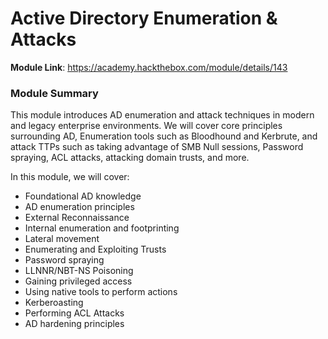 # Active Directory Enumeration & Attacks

**Module Link**: https://academy.hackthebox.com/module/details/143

### Module Summary

This module introduces AD enumeration and attack techniques in modern and legacy enterprise environments. We will cover core principles  surrounding AD, Enumeration tools such as Bloodhound and Kerbrute, and  attack TTPs such as taking advantage of SMB Null sessions, Password  spraying, ACL attacks, attacking domain trusts, and more.

In this module, we will cover:

- Foundational AD knowledge
- AD enumeration principles
- External Reconnaissance
- Internal enumeration and footprinting
- Lateral movement
- Enumerating and Exploiting Trusts
- Password spraying
- LLNNR/NBT-NS Poisoning
- Gaining privileged access
- Using native tools to perform actions
- Kerberoasting
- Performing ACL Attacks
- AD hardening principles